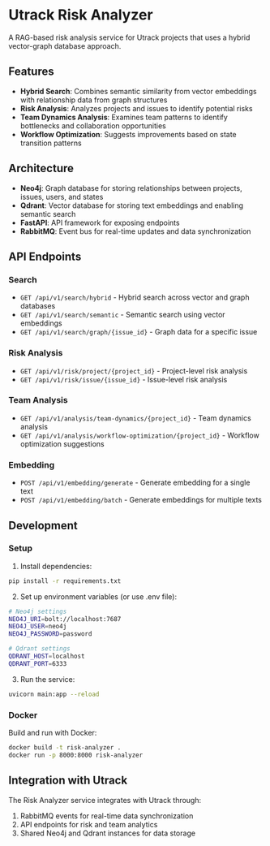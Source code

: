 # Utrack Risk Analyzer

A RAG-based risk analysis service for Utrack projects that uses a hybrid vector-graph database approach.

## Features

- **Hybrid Search**: Combines semantic similarity from vector embeddings with relationship data from graph structures
- **Risk Analysis**: Analyzes projects and issues to identify potential risks
- **Team Dynamics Analysis**: Examines team patterns to identify bottlenecks and collaboration opportunities
- **Workflow Optimization**: Suggests improvements based on state transition patterns

## Architecture

- **Neo4j**: Graph database for storing relationships between projects, issues, users, and states
- **Qdrant**: Vector database for storing text embeddings and enabling semantic search
- **FastAPI**: API framework for exposing endpoints
- **RabbitMQ**: Event bus for real-time updates and data synchronization

## API Endpoints

### Search
- `GET /api/v1/search/hybrid` - Hybrid search across vector and graph databases
- `GET /api/v1/search/semantic` - Semantic search using vector embeddings
- `GET /api/v1/search/graph/{issue_id}` - Graph data for a specific issue

### Risk Analysis
- `GET /api/v1/risk/project/{project_id}` - Project-level risk analysis
- `GET /api/v1/risk/issue/{issue_id}` - Issue-level risk analysis

### Team Analysis
- `GET /api/v1/analysis/team-dynamics/{project_id}` - Team dynamics analysis
- `GET /api/v1/analysis/workflow-optimization/{project_id}` - Workflow optimization suggestions

### Embedding
- `POST /api/v1/embedding/generate` - Generate embedding for a single text
- `POST /api/v1/embedding/batch` - Generate embeddings for multiple texts

## Development

### Setup

1. Install dependencies:
```bash
pip install -r requirements.txt
```

2. Set up environment variables (or use .env file):
```bash
# Neo4j settings
NEO4J_URI=bolt://localhost:7687
NEO4J_USER=neo4j
NEO4J_PASSWORD=password

# Qdrant settings
QDRANT_HOST=localhost
QDRANT_PORT=6333
```

3. Run the service:
```bash
uvicorn main:app --reload
```

### Docker

Build and run with Docker:
```bash
docker build -t risk-analyzer .
docker run -p 8000:8000 risk-analyzer
```

## Integration with Utrack

The Risk Analyzer service integrates with Utrack through:

1. RabbitMQ events for real-time data synchronization
2. API endpoints for risk and team analytics
3. Shared Neo4j and Qdrant instances for data storage 